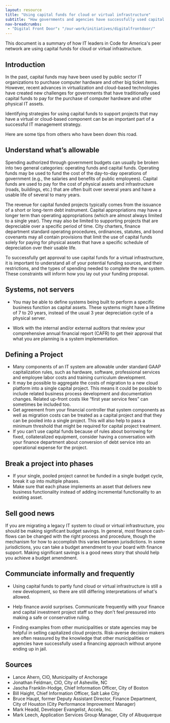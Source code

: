 ```yaml
---
layout: resource
title: "Using capital funds for cloud or virtual infrastructure"
subtitle: "How governments and agencies have successfully used capital funds for cloud or virtual infrastructure"
nav-breadcrumbs:
 - "Digital Front Door": "/our-work/initiatives/digitalfrontdoor/"
---
```


This document is a summary of how IT leaders in Code for America's peer network are using capital funds for cloud or virtual infrastructure. 

## Introduction

In the past, capital funds may have been used by public sector IT organizations to purchase computer hardware and other big ticket items. However, recent advances in virtualization and cloud-based technologies have created new challenges for governments that have traditionally used capital funds to pay for the purchase of computer hardware and other physical IT assets. 

Identifying strategies for using capital funds to support projects that may have a virtual or cloud-based component can be an important part of a successful IT management strategy.

Here are some tips from others who have been down this road.

## Understand what’s allowable 

Spending authorized through government budgets can usually be broken into two general categories: operating funds and capital funds. Operating funds may be used to fund the cost of the day-to-day operations of government (e.g., the salaries and benefits of public employees). Capital funds are used to pay for the cost of physical assets and infrastructure (roads, buildings, etc.) that are often built over several years and have a usable life of several to many years.

The revenue for capital funded projects typically comes from the issuance of a short or long-term debt instrument. Capital appropriations may have a longer term than operating appropriations (which are almost always limited to a single year). They may also be limited to supporting projects that are depreciable over a specific period of time. City charters, finance department standard operating procedures, ordinances, statutes, and bond covenants may all contain provisions that limit the use of capital funds solely for paying for physical assets that have a specific schedule of depreciation over their usable life.

To successfully get approval to use capital funds for a virtual infrastructure, it is important to understand all of your potential funding sources, and their restrictions, and the types of spending needed to complete the new system. These constraints will inform how you lay out your funding proposal.

## Systems, not servers

- You may be able to define systems being built to perform a specific business function as capital assets. These systems might have a lifetime of 7 to 20 years, instead of the usual 3 year depreciation cycle of a physical server.

- Work with the internal and/or external auditors that review your comprehensive annual financial report (CAFR) to get their approval that what you are planning is a system implementation.

## Defining a Project

- Many components of an IT system are allowable under standard GAAP capitalization rules, such as hardware, software, professional services and employee labor costs and training curriculum development. 
- It may be possible to aggregate the costs of migration to a new cloud platform into a single capital project. This means it could be possible to include related business process development and documentation changes. Related up-front costs like “first year service fees” can sometimes be included too. 
- Get agreement from your financial controller that system components as well as migration costs can be treated as a capital project and that they can be pooled into a single project. This will also help to pass a minimum threshold that might be required for capital project treatment.
- If you can’t use capital funds because of rules about borrowing for fixed, collateralized equipment, consider having a conversation with your finance department about conversion of debt service into an operational expense for the project.

## Break a project into phases

 - If your single, pooled project cannot be funded in a single budget cycle, break it up into multiple phases.
 - Make sure that each phase implements an asset that delivers new business functionality instead of adding incremental functionality to an existing asset. 

## Sell good news

If you are migrating a legacy IT system to cloud or virtual infrastructure, you should be making significant budget savings. In general, most finance cash-flows can be changed with the right process and procedure, though the mechanism for how to accomplish this varies between jurisdictions. In some jurisdictions, you can take a budget amendment to your board with finance support. Making significant savings is a good news story that should help you achieve a budget amendment.


## Communciate informally and frequently

 - Using capital funds to partly fund cloud or virtual infrastructure is still a new development, so there are still differing interpretations of what's allowed. 
 
 - Help finance avoid surprises. Communicate frequently with your finance and capital investment project staff so they don't feel pressured into making a safe or conservative ruling.

 - Finding examples from other municipalities or state agencies may be helpful in selling capitalized cloud projects. Risk-averse decision makers are often reassured by the knowledge that other municipalities or agencies have successfully used a financing approach without anyone ending up in jail.
 
## Sources

-	Lance Ahern, CIO, Municipality of Anchorage 
- Jonathan Feldman, CIO, City of Asheville, NC 
- Jascha Franklin-Hodge, Chief Information Officer, City of Boston 
- Bill Haight, Chief Information Officer, Salt Lake City 
- Bruce Haupt, former Deputy Assistant Director, Finance Department, City of Houston (City Performance Improvement Manager) 
- Mark Headd, Developer Evangelist, Accela, Inc. 
-	Mark Leech, Application Services Group Manager, City of Albuquerque
 
